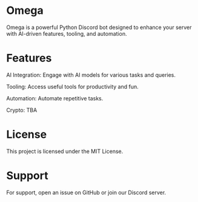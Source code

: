 # Omega
Omega is a powerful Python Discord bot designed to enhance your server with AI-driven features, tooling, and automation. 

# Features
AI Integration: Engage with AI models for various tasks and queries.

Tooling: Access useful tools for productivity and fun.

Automation: Automate repetitive tasks.

Crypto: TBA

# License
This project is licensed under the MIT License.

# Support
For support, open an issue on GitHub or join our Discord server.
